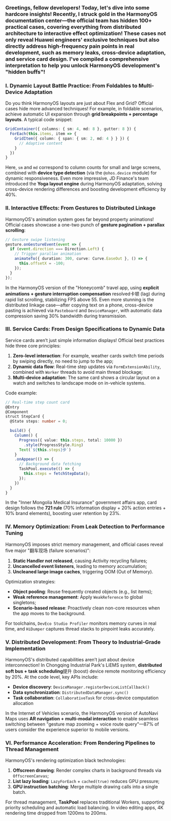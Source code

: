 ### Greetings, fellow developers! Today, let's dive into some hardcore insights! Recently, I struck gold in the HarmonyOS documentation center—the official team has hidden 100+ practical cases, covering everything from distributed architecture to interactive effect optimization! These cases not only reveal Huawei engineers' exclusive techniques but also directly address high-frequency pain points in real development, such as memory leaks, cross-device adaptation, and service card design. I've compiled a comprehensive interpretation to help you unlock HarmonyOS development's "hidden buffs"!  


### I. Dynamic Layout Battle Practice: From Foldables to Multi-Device Adaptation  
Do you think HarmonyOS layouts are just about Flex and Grid? Official cases hide more advanced techniques! For example, in foldable scenarios, achieve automatic UI expansion through **grid breakpoints + percentage layouts**. A typical code snippet:  

```typescript
GridContainer({ columns: { sm: 4, md: 8 }, gutter: 8 }) {  
  ForEach(this.items, item => {  
    GridItem({ column: { span: { sm: 2, md: 4 } } }) {  
      // Adaptive content  
    }  
  })  
}
```  

Here, `sm` and `md` correspond to column counts for small and large screens, combined with **device type detection** (via the `@ohos.device` module) for dynamic responsiveness. Even more impressive, JD Finance's team introduced the **Yoga layout engine** during HarmonyOS adaptation, solving cross-device rendering differences and boosting development efficiency by 40%.  


### II. Interactive Effects: From Gestures to Distributed Linkage  
HarmonyOS's animation system goes far beyond property animations! Official cases showcase a one-two punch of **gesture pagination + parallax scrolling**:  

```typescript
// Gesture swipe listening  
gesture.onGestureEvent(event => {  
  if (event.direction === Direction.Left) {  
    // Trigger parallax animation  
    animateTo({ duration: 300, curve: Curve.EaseOut }, () => {  
      this.offsetX = -100;  
    });  
  }  
});
```  

In the HarmonyOS version of the "Honeycomb" travel app, using **explicit animations + gesture interruption compensation** resolved卡顿 (lag) during rapid list scrolling, stabilizing FPS above 55. Even more stunning is the distributed linkage case—after copying text on a phone, cross-device pasting is achieved via `Pasteboard` and `DeviceManager`, with automatic data compression saving 30% bandwidth during transmission.  


### III. Service Cards: From Design Specifications to Dynamic Data  
Service cards aren’t just simple information displays! Official best practices hide three core principles:  

1. **Zero-level interaction**: For example, weather cards switch time periods by swiping directly, no need to jump to the app;  
1. **Dynamic data flow**: Real-time step updates via `FormExtensionAbility`, combined with `Worker` threads to avoid main thread blockage;  
1. **Multi-device adaptation**: The same card shows a circular layout on a watch and switches to landscape mode on in-vehicle systems.  

Code example:  

```typescript
// Real-time step count card  
@Entry  
@Component  
struct StepCard {  
  @State steps: number = 0;  

  build() {  
    Column() {  
      Progress({ value: this.steps, total: 10000 })  
        .style(ProgressStyle.Ring)  
      Text(`${this.steps}步`)  
    }  
    .onAppear(() => {  
      // Background data fetching  
      TaskPool.execute(() => {  
        this.steps = fetchStepData();  
      });  
    })  
  }  
}
```  

In the "Inner Mongolia Medical Insurance" government affairs app, card design follows the **721 rule** (70% information display + 20% action entries + 10% brand elements), boosting user retention by 23%.  


### IV. Memory Optimization: From Leak Detection to Performance Tuning  
HarmonyOS imposes strict memory management, and official cases reveal five major "翻车现场 (failure scenarios)":  

1. **Static Handler not released**, causing Activity recycling failures;  
1. **Uncancelled event listeners**, leading to memory accumulation;  
1. **Uncleaned large image caches**, triggering OOM (Out of Memory).  

Optimization strategies:  
- **Object pooling**: Reuse frequently created objects (e.g., list items);  
- **Weak reference management**: Apply `WeakReference` to global singletons;  
- **Scenario-based release**: Proactively clean non-core resources when the app moves to the background.  

For toolchains, `DevEco Studio Profiler` monitors memory curves in real time, and `HiDumper` captures thread stacks to pinpoint leaks accurately.  


### V. Distributed Development: From Theory to Industrial-Grade Implementation  
HarmonyOS's distributed capabilities aren’t just about device interconnection! In Chongqing Industrial Park's LiEMS system, **distributed soft bus + task scheduling**提升 (boost) device remote monitoring efficiency by 20%. At the code level, key APIs include:  
- **Device discovery**: `DeviceManager.registerDeviceListCallback()`  
- **Data synchronization**: `DistributedDataManager.sync()`  
- **Task collaboration**: `CollaborativeTask` for cross-device computation allocation  

In the Internet of Vehicles scenario, the HarmonyOS version of AutoNavi Maps uses **AR navigation + multi-modal interaction** to enable seamless switching between "gesture map zooming + voice route query"—87% of users consider the experience superior to mobile versions.  


### VI. Performance Acceleration: From Rendering Pipelines to Thread Management  
HarmonyOS's rendering optimization black technologies:  

1. **Offscreen drawing**: Render complex charts in background threads via `OffscreenCanvas`;  
1. **List lazy loading**: `LazyForEach` + `cached(true)` reduces GPU pressure;  
1. **GPU instruction batching**: Merge multiple drawing calls into a single batch.  

For thread management, **TaskPool** replaces traditional Workers, supporting priority scheduling and automatic load balancing. In video editing apps, 4K rendering time dropped from 1200ms to 200ms.
